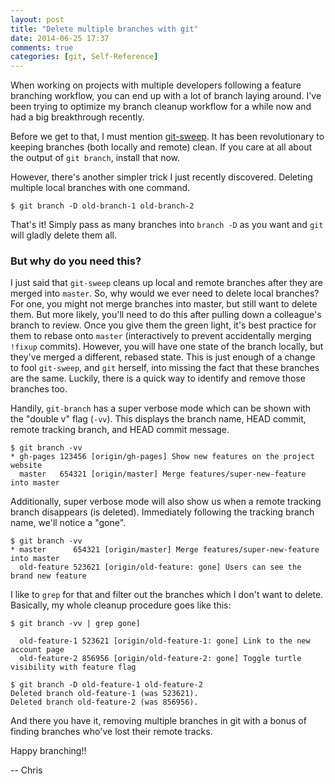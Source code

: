 ```yaml
---
layout: post
title: "Delete multiple branches with git"
date: 2014-06-25 17:37
comments: true
categories: [git, Self-Reference]
---
```


When working on projects with multiple developers following a feature branching
workflow, you can end up with a lot of branch laying around. I've been trying to
optimize my branch cleanup workflow for a while now and had a big breakthrough
recently.

Before we get to that, I must mention [git-sweep](http://lab.arc90.com/2012/04/03/git-sweep/).
It has been revolutionary to keeping branches (both locally and remote) clean.
If you care at all about the output of `git branch`, install that now.

However, there's another simpler trick I just recently discovered. Deleting
multiple local branches with one command.

    $ git branch -D old-branch-1 old-branch-2

That's it! Simply pass as many branches into `branch -D` as you want and `git`
will gladly delete them all.

### But why do you need this?

I just said that `git-sweep` cleans up local and remote branches after they are
merged into `master`. So, why would we ever need to delete local branches? For
one, you might not merge branches into master, but still want to delete them.
But more likely, you'll need to do this after pulling down a colleague's branch
to review. Once you give them the green light, it's best practice for them to
rebase onto `master` (interactively to prevent accidentally merging `!fixup`
commits). However, you will have one state of the branch locally, but they've
merged a different, rebased state. This is just enough of a change to fool
`git-sweep`, and `git` herself, into missing the fact that these branches are
the same. Luckily, there is a quick way to identify and remove those branches
too.

Handily, `git-branch` has a super verbose mode which can be shown with the
"double v" flag (`-vv`). This displays the branch name, HEAD commit, remote
tracking branch, and HEAD commit message.

    $ git branch -vv
    * gh-pages 123456 [origin/gh-pages] Show new features on the project website
      master   654321 [origin/master] Merge features/super-new-feature into master

Additionally, super verbose mode will also show us when a remote tracking branch
disappears (is deleted). Immediately following the tracking branch name, we'll
notice a "gone".

    $ git branch -vv
    * master      654321 [origin/master] Merge features/super-new-feature into master
      old-feature 523621 [origin/old-feature: gone] Users can see the brand new feature

I like to `grep` for that and filter out the branches which I don't want to
delete. Basically, my whole cleanup procedure goes like this:

    $ git branch -vv | grep gone]

      old-feature-1 523621 [origin/old-feature-1: gone] Link to the new account page
      old-feature-2 856956 [origin/old-feature-2: gone] Toggle turtle visibility with feature flag

    $ git branch -D old-feature-1 old-feature-2
    Deleted branch old-feature-1 (was 523621).
    Deleted branch old-feature-2 (was 856956).

And there you have it, removing multiple branches in git with a bonus of
finding branches who've lost their remote tracks.

Happy branching!!

-- Chris

